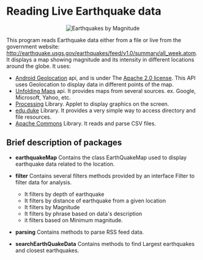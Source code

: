 # Reading Live Earthquake data

<div style="text-align:center"><img src="https://cdn.rawgit.com/bruno78/reading-earthquake-data/06df4cb8/data/earthquakemap.png" alt="Earthquakes by Magnitude"/></div>

This program reads Earthquake data either from a file or live from the government website: http://earthquake.usgs.gov/earthquakes/feed/v1.0/summary/all_week.atom. It displays a map showing magnitude and its intensity in different locations around the globe.
It uses:
* [Android Geolocation](http://developer.android.com/reference/android/location/Location.html) api, and is under The [Apache 2.0 license](http://www.apache.org/licenses/LICENSE-2.0). This API uses Geolocation to display data in different points of the map.
* [Unfolding Maps](http://unfoldingmaps.org) api. It provides maps from several sources. ex. Google, Microsoft, Yahoo, etc.
* [Processing](https://processing.org) Library. Applet to display graphics on the screen.
* [edu.duke](http://www.dukelearntoprogram.com/course2/doc/javadoc/edu/duke/package-summary.html#package.description) Library. It provides a very simple way to access directory and file resources.
* [Apache Commons](https://commons.apache.org/proper/commons-csv/) Library. It reads and parse CSV files.

## Brief description of packages

* **earthquakeMap**
  Contains the class EarthQuakeMap used to display earthquake data related to the location.

* **filter**
  Contains several filters methods provided by an interface Filter to filter data for analysis.
  - It filters by depth of earthquake
  - It filters by distance of earthquake from a given location
  - It filters by Magnitude
  - It filters by phrase based on data's description
  - it filters based on Minimum magnitude.
* **parsing**
  Contains methods to parse RSS feed data.

* **searchEarthQuakeData**
  Contains methods to find Largest earthquakes and closest earthquakes.
